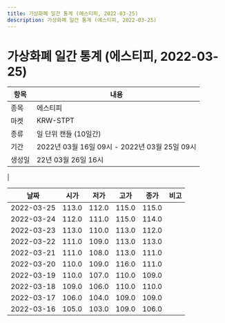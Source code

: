 ```yaml
---
title: 가상화폐 일간 통계 (에스티피, 2022-03-25)
description: 가상화폐 일간 통계 (에스티피, 2022-03-25)
---
```


가상화폐 일간 통계 (에스티피, 2022-03-25)
===

|항목|내용|
|--|--|
|종목|에스티피|
|마켓|KRW-STPT|
|종류|일 단위 캔들 (10일간)|
|기간|2022년 03월 16일 09시 - 2022년 03월 25일 09시|
|생성일|22년 03월 26일 16시|
|

|날짜|시가|저가|고가|종가|비고|
|--|--|--|--|--|--|
|2022-03-25|113.0|112.0|115.0|115.0|    |
|2022-03-24|112.0|111.0|115.0|114.0|    |
|2022-03-23|113.0|110.0|113.0|112.0|    |
|2022-03-22|111.0|109.0|113.0|113.0|    |
|2022-03-21|111.0|108.0|113.0|111.0|    |
|2022-03-20|110.0|109.0|116.0|111.0|    |
|2022-03-19|110.0|107.0|110.0|109.0|    |
|2022-03-18|109.0|106.0|110.0|110.0|    |
|2022-03-17|106.0|104.0|109.0|109.0|    |
|2022-03-16|105.0|103.0|109.0|106.0|    |
